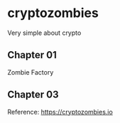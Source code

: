 # cryptozombies

Very simple about crypto

## Chapter 01

Zombie Factory

## Chapter 03


Reference: https://cryptozombies.io